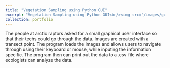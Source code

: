```yaml
---
title: "Vegetation Sampling using Python GUI"
excerpt: "Vegetation Sampling using Python GUI<br/><img src='/images/gui_window.png'>"
collection: portfolio
---
```


The people at arctic raptors asked for a small graphical user interface so that their techs could go through the data. Images are created with a transect point. The program loads the images and allows users to navigate through using their keyboard or mouse, while inputing the information specific. The program then can print out the data to a .csv file where ecologists can analyze the data. 
